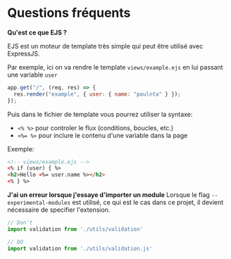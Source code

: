 # Questions fréquents

**Qu'est ce que EJS ?**

EJS est un moteur de template très simple qui peut être utilisé avec ExpressJS.

Par exemple, ici on va rendre le template `views/example.ejs` en lui passant une variable `user`

```js
app.get("/", (req, res) => {
  res.render("example", { user: { name: "paulnta" } });
});
```

Puis dans le fichier de template vous pourrez utiliser la syntaxe:
- `<% %>` pour controler le flux (conditions, boucles, etc.)
- `<%= %>` pour inclure le contenu d'une variable dans la page 

Exemple:
```html
<!-- views/example.ejs -->
<% if (user) { %>
<h2>Hello <%= user.name %></h2>
<% } %>
```


**J'ai un erreur lorsque j'essaye d'importer un module**
Lorsque le flag `--experimental-modules` est utilisé, ce qui est le cas dans ce projet, il devient nécessaire de specifier l'extension.

```js
// Don't
import validation from './utils/validation'

// DO
import validation from './utils/validation.js'
```